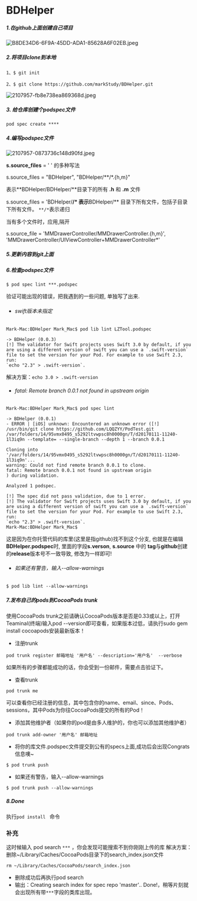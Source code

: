 # BDHelper

##### 1.在github上面创建自己项目


![B8DE34D6-6F9A-45DD-ADA1-85628A6F02EB.jpeg](http://upload-images.jianshu.io/upload_images/2107957-f38d3f38cc40954b.jpeg?imageMogr2/auto-orient/strip%7CimageView2/2/w/520)

##### 2.将项目clone到本地
``` 
1、$ git init 
```
``` 
2、$ git clone https://github.com/markStudy/BDHelper.git 
```

![2107957-fb8e738ea869368d.jpeg](http://upload-images.jianshu.io/upload_images/2107957-fb8e738ea869368d.png?imageMogr2/auto-orient/strip%7CimageView2/2/w/540)


##### 3. 给仓库创建个podspec文件
``` 
pod spec create **** 
```

##### 4.编写podspec文件

![2107957-0873736c148d90fd.jpeg](http://upload-images.jianshu.io/upload_images/2107957-0873736c148d90fd.png?imageMogr2/auto-orient/strip%7CimageView2/2/w/540)

**s.source_files** = ' ' 的多种写法

s.source_files = "BDHelper", "BDHelper/**/*.{h,m}"

表示**BDHelper/BDHelper/**目录下的所有 **.h** 和 **.m** 文件

s.source_files = 'BDHelper/**/*
表示**BDHelper/** 目录下所有文件，包括子目录下所有文件。 ```**/*```表示递归

当有多个文件时，应用,隔开

s.source_file  = 'MMDrawerController/MMDrawerController.{h,m}', 'MMDrawerController/UIViewController+MMDrawerController*'


##### 5.更新内容到git上面

##### 6.检查podspec文件
``` 
$ pod spec lint ***.podspec
```
验证可能出现的错误，把我遇到的一些问题, 单独写了出来.

* ###### swift版本未指定
```
Mark-Mac:BDHelper Mark_Mac$ pod lib lint LZTool.podspec

-> BDHelper (0.0.3)
[!] The validator for Swift projects uses Swift 3.0 by default, if you are using a different version of swift you can use a `.swift-version` file to set the version for your Pod. For example to use Swift 2.3, run: 
`echo "2.3" > .swift-version`.
```
解决方案：`echo 3.0 > .swift-version`

*  ###### fatal: Remote branch 0.0.1 not found in upstream origin

```
Mark-Mac:BDHelper Mark_Mac$ pod spec lint

-> BDHelper (0.0.1)
- ERROR | [iOS] unknown: Encountered an unknown error ([!] /usr/bin/git clone https://github.com/LQQZYY/PodTest.git /var/folders/14/95vmx0495_s5292ltvwpsc8h0000gn/T/d20170111-11240-1l3iq9n --template= --single-branch --depth 1 --branch 0.0.1

Cloning into '/var/folders/14/95vmx0495_s5292ltvwpsc8h0000gn/T/d20170111-11240-1l3iq9n'...
warning: Could not find remote branch 0.0.1 to clone.
fatal: Remote branch 0.0.1 not found in upstream origin
) during validation.

Analyzed 1 podspec.

[!] The spec did not pass validation, due to 1 error.
[!] The validator for Swift projects uses Swift 3.0 by default, if you are using a different version of swift you can use a `.swift-version` file to set the version for your Pod. For example to use Swift 2.3, run: 
`echo "2.3" > .swift-version`.
Mark-Mac:BDHelper Mark_Mac$
```
这是因为在你托管代码的库里(这里是指github)找不到这个分支, 也就是在编辑 **BDHelper.podspec**时, 里面的字段**s.verson**, **s.source** 中的 **tag**与**github**创建的**release**版本号不一致导致, 修改为一样即可!

*  ###### 如果还有警告，输入--allow-warnings

```
$ pod lib lint --allow-warnings
```


##### 7.发布自己的pods到CocoaPods trunk
使用CocoaPods trunk之前请确认CocoaPods版本是否是0.33或以上，打开Teaminal(终端)输入pod --version即可查看，如果版本过低，请执行sudo gem install cocoapods安装最新版本！

* 注册trunk
```
pod trunk register 邮箱地址 '用户名' --description='用户名'  --verbose
```
如果所有的步骤都能成功的话，你会受到一份邮件，需要点击验证下。

* 查看trunk
```
pod trunk me
```
可以查看你已经注册的信息，其中包含你的name、email、since、Pods、sessions，其中Pods为你往CocoaPods提交的所有的Pod！

* 添加其他维护者（如果你的pod是由多人维护的，你也可以添加其他维护者）
```
pod trunk add-owner '用户名' 邮箱地址
```

* 将你的库文件.podspec文件提交到公有的specs上面,成功后会出现Congrats信息噢~

``` 
$ pod trunk push 
```
* 如果还有警告，输入--allow-warnings
``` 
$ pod trunk push --allow-warnings
```

#####  8.Done

执行`pod install ` 命令

### 补充
这时候输入 pod search `***` ，你会发现可能搜索不到你刚刚上传的库
解决方案：删除~/Library/Caches/CocoaPods目录下的search_index.json文件
```
rm ~/Library/Caches/CocoaPods/search_index.json
```
* 删除成功后再执行pod search
* 输出：Creating search index for spec repo 'master'.. Done!，稍等片刻就会出现所有带`***`字段的类库出现。
